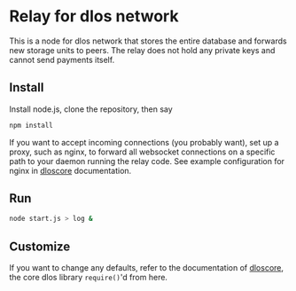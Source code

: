 # Relay for dlos network

This is a node for dlos network that stores the entire database and forwards new storage units to peers.  The relay does not hold any private keys and cannot send payments itself.

## Install

Install node.js, clone the repository, then say
```sh
npm install
```
If you want to accept incoming connections (you probably want), set up a proxy, such as nginx, to forward all websocket connections on a specific path to your daemon running the relay code.  See example configuration for nginx in [dloscore](../../../dloscore) documentation.

## Run
```sh
node start.js > log &
```
## Customize

If you want to change any defaults, refer to the documentation of [dloscore](../../../dloscore), the core dlos library `require()`'d from here.
